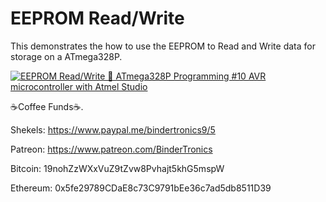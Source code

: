 # **EEPROM Read/Write**
 
This demonstrates the how to use the EEPROM to Read and Write data for storage on a ATmega328P.

[![EEPROM Read/Write 🔴 ATmega328P Programming #10 AVR microcontroller with Atmel Studio](https://img.youtube.com/vi/q8C94CHXb6A/0.jpg)](https://www.youtube.com/watch?v=q8C94CHXb6A "EEPROM Read/Write 🔴 ATmega328P Programming #10 AVR microcontroller with Atmel Studio")

☕Coffee Funds☕.

Shekels: 
https://www.paypal.me/bindertronics9/5

Patreon:
https://www.patreon.com/BinderTronics

Bitcoin: 
19nohZzWXxVuZ9tZvw8Pvhajt5khG5mspW

Ethereum: 
0x5fe29789CDaE8c73C9791bEe36c7ad5db8511D39

